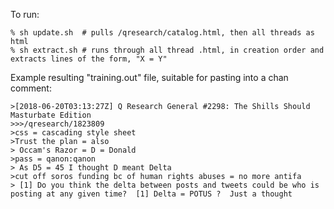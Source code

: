 To run:

    % sh update.sh  # pulls /qresearch/catalog.html, then all threads as html
    % sh extract.sh # runs through all thread .html, in creation order and extracts lines of the form, "X = Y"

Example resulting "training.out" file, suitable for pasting into a chan comment:

    >[2018-06-20T03:13:27Z] Q Research General #2298: The Shills Should Masturbate Edition
    >>>/qresearch/1823809
    >css = cascading style sheet
    >Trust the plan = also 
    > Occam's Razor = D = Donald
    >pass = qanon:qanon
    > As D5 = 45 I thought D meant Delta
    >cut off soros funding bc of human rights abuses = no more antifa
    > [1] Do you think the delta between posts and tweets could be who is posting at any given time?  [1] Delta = POTUS ?  Just a thought

